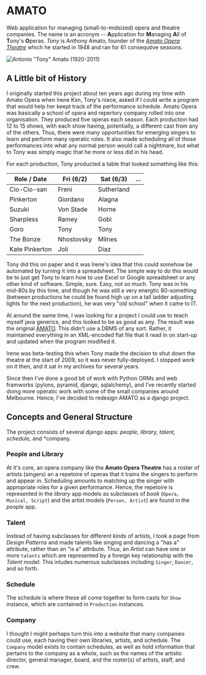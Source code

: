 AMATO
=====

Web application for managing (small-to-midsized) opera and theatre companies.   The name is an acronym -- **A**pplication for **M**anaging **A**ll of **T**ony's **O**peras.  _Tony_ is Anthony Amato, founder of the
*[Amato Opera Theatre](https://en.wikipedia.org/wiki/Amato_Opera)*
which he started in 1948 and ran for 61 consequtive seasons.

![Antonio "Tony" Amato (1920-2011)](https://github.com/n6151h/amato/tree/master/amato/tonyback.jpg "Tony Amato")

A Little bit of History
-----------------------

I originally started this project about ten years ago during my time with Amato Opera when Irene Kim, Tony's niece, asked if I could write a program that would help her keept track of the performance schedule.   Amato Opera was basically a school of opera and repertory company rolled into one organisation. They produced five operas each season.  Each production had 12 to 15 shows, with each show having, potentially, a different cast from any of the others.  Thus, there were many opportunities for emerging singers to learn and perform many operatic roles.  It also made scheduling all of those performances into what any normal person would call a nightmare, but what to Tony was simply magic that he more or less did in his head.

For each production, Tony producted a table that looked something like this:

| Role / Date    | Fri (6/2)  | Sat (6/3)  | ... |
|----------------|------------|------------|-----|
| Cio-Cio-san    | Freni      | Sutherland |     |
| Pinkerton      | Giordano   | Alagna     |     |
| Suzuki         | Von Stade  | Horne      |     |
| Sharpless      | Ramey      | Gobi       |     |
| Goro           | Tony       | Tony       |     |
| The Bonze      | Nhostovsky | Milnes     |     |
| Kate Pinkerton | Joli       | Diaz       |     |


Tony did this on paper and it was Irene's idea that this could somehow be automated by turning it into a spreadsheet.  The simple way to do this would be to just get Tony to learn how to use Excel or Google spreadsheet or any other kind of software.  Simple, sure.  Easy, not so much.   Tony was in his mid-80s by this time, and though he was still a very energtic 80-something (between productions he could be found high up on a tall ladder adjusting lights for the next production), he was very "old school" when it came to IT.

At around the same time, I was looking for a project I could use to teach myself java generics, and this looked to be as good as any.  The result was the original [AMATO](https://github.com/n6151h/amato-java).   This didn't use a DBMS of any sort.  Rather, it maintained everything in an XML-encoded flat file that it read in on start-up and updated when the program modified it.

Irene was beta-testing this when Tony made the decision to shut down the theatre at the start of 2009, so it was never fully-deployed.  I stopped work on it then, and it sat in my archives for several years.

Since then I've done a good bit of work with Python ORMs and web framworks (pylons, pyramid, django, sqlalchemy), and I've recently started doing more operatic work with some of the small companies around Melbourne.  Hence, I've decided to redesign AMATO as a django project.

Concepts and General Structure
-------------------------------

The project consists of several django apps: *people, library, talent, schedule,* and *company.

### People and Library

At it's core, an opera company like the **Amato Opera Theatre** has a roster of artists (singers) an a repetoire of operas that it trains the singers to perform and appear in.  Scheduling amounts to matching up the singer with appropriate roles for a given performance.  Hence, the repetoire is represented in the *library* app models as subclasses of *book* (``Opera, Musical, Script``) and the artist models (``Person, Artist``) are found in the *people* app.

### Talent

Instead of having subclasses for different kinds of artists, I took a page from *Design Patterns* and made talents like singing and dancing a "has a" attribute, rather than an "is a" attribute.  Thus, an *Artist* can have one or more ``talents`` which are represented by a foreign key relationship with the *Talent* model.  This inludes numerous subclasses including ``Singer``, ``Dancer``, and so forth.

### Schedule

The schedule is where these all come together to form casts for
``Show`` instance, which are contained in ``Production`` instances.

### Company

I thought I might perhaps turn this into a website that many companies could use, each having their own libraries, artists, and schedule.   The ``Company`` model exists to contain schedules, as well as hold information that pertains to the company as a whole, such as the names of the artistic director, general manager, board, and the roster(s) of artists, staff, and crew.

